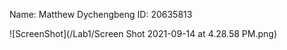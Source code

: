 Name: Matthew Dychengbeng
ID: 20635813

![ScreenShot](/Lab1/Screen Shot 2021-09-14 at 4.28.58 PM.png)